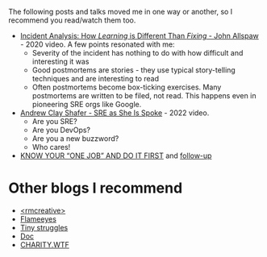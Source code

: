 The following posts and talks moved me in one way or another, so I recommend you read/watch them too.

* [Incident Analysis: How *Learning* is Different Than *Fixing* - John Allspaw](https://youtu.be/Zw_ASI-rk1s) - 2020 video. A few points resonated with me:
    *  Severity of the incident has nothing to do with how difficult and interesting it was
    *  Good postmortems are stories - they use typical story-telling techniques and are interesting to read
    *  Often postmortems become box-ticking exercises. Many postmortems are written to be filed, not read. This happens even in pioneering SRE orgs like Google.
* [Andrew Clay Shafer - SRE as She Is Spoke](https://youtu.be/G5yIUkJTzw8) - 2022 video.
    * Are you SRE?
    * Are you DevOps?
    * Are you a new buzzword?
    * Who cares!
* [KNOW YOUR “ONE JOB” AND DO IT FIRST](https://charity.wtf/2021/03/07/know-your-one-job-and-do-it-first/) and [follow-up](https://charity.wtf/2021/03/09/know-your-one-job-continued/)

# Other blogs I recommend

* [&lt;rmcreative&gt;](https://en.rmcreative.ru/)
* [Flameeyes](https://flameeyes.blog/)
* [Tiny struggles](https://tinystruggles.com/)
* [Doc](https://log.andvari.net/)
* [CHARITY.WTF](https://charity.wtf/)
